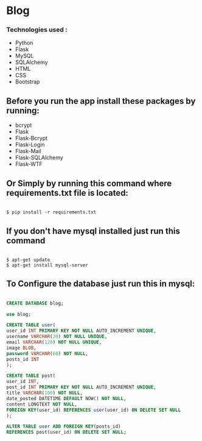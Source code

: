 # Blog

### Technologies used :

* Python
* Flask
* MySQL
* SQLAlchemy
* HTML
* CSS
* Bootstrap

## Before you run the app install these packages by running:

* bcrypt
* Flask
* Flask-Bcrypt
* Flask-Login
* Flask-Mail
* Flask-SQLAlchemy
* Flask-WTF

## Or Simply by running this command where requirements.txt file is located:

```

$ pip install -r requirements.txt

```
## If you don't have mysql installed just run this command 

```

$ apt-get update
$ apt-get install mysql-server

```

## To Configure the database just run this in mysql:

```SQL

CREATE DATABASE blog;

use blog;

CREATE TABLE user(
user_id INT PRIMARY KEY NOT NULL AUTO_INCREMENT UNIQUE,
username VARCHAR(20) NOT NULL UNIQUE,
email VARCHAR(120) NOT NULL UNIQUE,
image BLOB,
password VARCHAR(60) NOT NULL,
posts_id INT
);

CREATE TABLE post(
user_id INT,
post_id INT PRIMARY KEY NOT NULL AUTO_INCREMENT UNIQUE,
title VARCHAR(100) NOT NULL,
date_posted DATETIME DEFAULT NOW() NOT NULL,
content LONGTEXT NOT NULL,
FOREIGN KEY(user_id) REFERENCES user(user_id) ON DELETE SET NULL
);

ALTER TABLE user ADD FOREIGN KEY(posts_id) 
REFERENCES post(user_id) ON DELETE SET NULL;

```

